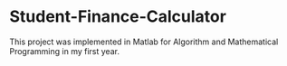 # Student-Finance-Calculator

This project was implemented in Matlab for Algorithm and Mathematical Programming in my first year. 
